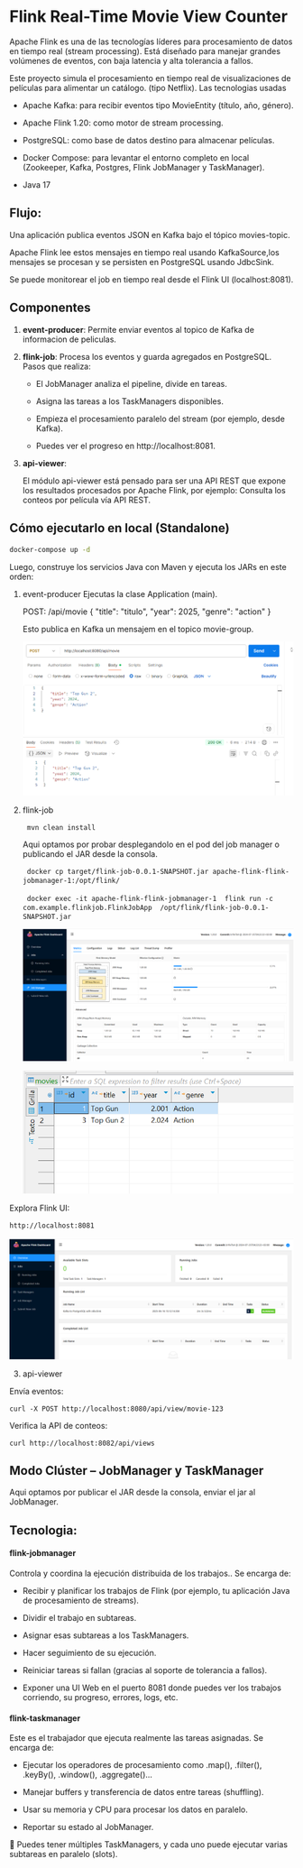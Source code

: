 # Flink Real-Time Movie View Counter

Apache Flink es una de las tecnologías líderes para procesamiento de datos en tiempo real (stream processing). Está diseñado para manejar grandes volúmenes de eventos, con baja latencia y alta tolerancia a fallos.

Este proyecto simula el procesamiento en tiempo real de visualizaciones de películas para alimentar un catálogo. (tipo Netflix). Las tecnologias usadas

- Apache Kafka: para recibir eventos tipo MovieEntity (título, año, género).

- Apache Flink 1.20: como motor de stream processing.

- PostgreSQL: como base de datos destino para almacenar películas.

- Docker Compose: para levantar el entorno completo en local (Zookeeper, Kafka, Postgres, Flink JobManager y TaskManager).

- Java 17

## Flujo:

Una aplicación publica eventos JSON en Kafka bajo el tópico movies-topic.

Apache Flink lee estos mensajes en tiempo real usando KafkaSource<MovieEntity>,los mensajes se procesan y se persisten en PostgreSQL usando JdbcSink.

Se puede monitorear el job en tiempo real desde el Flink UI (localhost:8081).

## Componentes

1. **event-producer**: 
    Permite enviar eventos al topico de Kafka de informacion de peliculas.
2. **flink-job**: 
    Procesa los eventos y guarda agregados en PostgreSQL. Pasos que realiza:

    - El JobManager analiza el pipeline, divide en tareas.

    - Asigna las tareas a los TaskManagers disponibles.

    - Empieza el procesamiento paralelo del stream (por ejemplo, desde Kafka).

    - Puedes ver el progreso en http://localhost:8081.

3. **api-viewer**: 
    
    El módulo api-viewer está pensado para ser una API REST que expone los resultados procesados por Apache Flink, por ejemplo: Consulta los conteos por película vía API REST.

## Cómo ejecutarlo en local (Standalone)

```bash
docker-compose up -d
```

Luego, construye los servicios Java con Maven y ejecuta los JARs en este orden:

1. event-producer
    Ejecutas la clase Application (main).

    POST: /api/movie
    {
        "title": "titulo",
        "year": 2025,
        "genre": "action"
    }

    Esto publica en Kafka un mensajem en el topico movie-group.

     ![Screenshot from running application](img/post-save-movie.png?raw=true "Screenshot")

2. flink-job
  
        mvn clean install

    Aqui optamos por probar desplegandolo en el pod del job manager o publicando el JAR desde la consola.

        docker cp target/flink-job-0.0.1-SNAPSHOT.jar apache-flink-flink-jobmanager-1:/opt/flink/

        docker exec -it apache-flink-flink-jobmanager-1  flink run -c com.example.flinkjob.FlinkJobApp  /opt/flink/flink-job-0.0.1-SNAPSHOT.jar

    ![Screenshot from running application](img/job-manager.png?raw=true "Screenshot")

    ![Screenshot from running application](img/save-postgres.png?raw=true "Screenshot")


Explora Flink UI:

    http://localhost:8081

 ![Screenshot from running application](img/console-job-manager.png?raw=true "Screenshot")


3. api-viewer

Envía eventos:

    curl -X POST http://localhost:8080/api/view/movie-123

Verifica la API de conteos:

    curl http://localhost:8082/api/views


##  Modo Clúster – JobManager y TaskManager

Aqui optamos por publicar el JAR desde la consola, enviar el jar al JobManager.

## Tecnologia:

 #### flink-jobmanager

 Controla y coordina la ejecución distribuida de los trabajos.. Se encarga de:

- Recibir y planificar los trabajos de Flink (por ejemplo, tu aplicación Java de procesamiento de streams).

- Dividir el trabajo en subtareas.

- Asignar esas subtareas a los TaskManagers.

- Hacer seguimiento de su ejecución.

- Reiniciar tareas si fallan (gracias al soporte de tolerancia a fallos).

- Exponer una UI Web en el puerto 8081 donde puedes ver los trabajos corriendo, su progreso, errores, logs, etc.

#### flink-taskmanager

Este es el trabajador que ejecuta realmente las tareas asignadas. Se encarga de:

- Ejecutar los operadores de procesamiento como .map(), .filter(), .keyBy(), .window(), .aggregate()...

- Manejar buffers y transferencia de datos entre tareas (shuffling).

- Usar su memoria y CPU para procesar los datos en paralelo.

- Reportar su estado al JobManager.

📍 Puedes tener múltiples TaskManagers, y cada uno puede ejecutar varias subtareas en paralelo (slots).